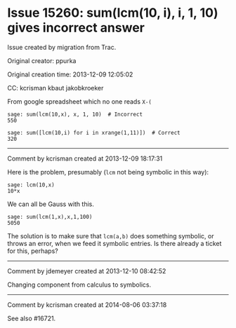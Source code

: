 # Issue 15260: sum(lcm(10, i), i, 1, 10) gives incorrect answer

Issue created by migration from Trac.

Original creator: ppurka

Original creation time: 2013-12-09 12:05:02

CC:  kcrisman kbaut jakobkroeker

From google spreadsheet which no one reads `X-(`


```
sage: sum(lcm(10,x), x, 1, 10)  # Incorrect
550

sage: sum([lcm(10,i) for i in xrange(1,11)])  # Correct
320
```



---

Comment by kcrisman created at 2013-12-09 18:17:31

Here is the problem, presumably (`lcm` not being symbolic in this way):

```
sage: lcm(10,x)
10*x
```

We can all be Gauss with this.

```
sage: sum(lcm(1,x),x,1,100)
5050
```

The solution is to make sure that `lcm(a,b)` does something symbolic, or throws an error, when we feed it symbolic entries.  Is there already a ticket for this, perhaps?


---

Comment by jdemeyer created at 2013-12-10 08:42:52

Changing component from calculus to symbolics.


---

Comment by kcrisman created at 2014-08-06 03:37:18

See also #16721.
